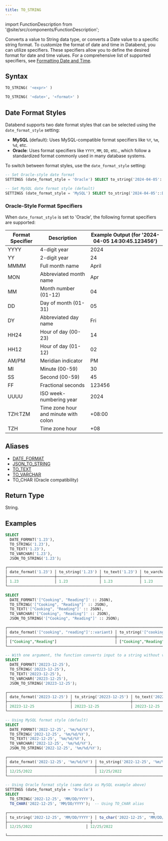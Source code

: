```yaml
---
title: TO_STRING
---
```


import FunctionDescription from '@site/src/components/FunctionDescription';

<FunctionDescription description="Introduced or updated: v1.2.745"/>

Converts a value to String data type, or converts a Date value to a specific string format. To customize the format of date and time in Databend, you can utilize specifiers. These specifiers allow you to define the desired format for date and time values. For a comprehensive list of supported specifiers, see [Formatting Date and Time](../../00-sql-reference/10-data-types/datetime.md#formatting-date-and-time).

## Syntax

```sql
TO_STRING( '<expr>' )

TO_STRING( '<date>', '<format>' )
```

## Date Format Styles

Databend supports two date format styles that can be selected using the `date_format_style` setting:

- **MySQL** (default): Uses MySQL-compatible format specifiers like `%Y`, `%m`, `%d`, etc.
- **Oracle**: Uses format specifiers like `YYYY`, `MM`, `DD`, etc., which follow a standardized format commonly used in many database systems.

To switch between format styles, use the `date_format_style` setting:

```sql
-- Set Oracle-style date format
SETTINGS (date_format_style = 'Oracle') SELECT to_string('2024-04-05'::DATE, 'YYYY-MM-DD');

-- Set MySQL date format style (default)
SETTINGS (date_format_style = 'MySQL') SELECT to_string('2024-04-05'::DATE, '%Y-%m-%d');
```

### Oracle-Style Format Specifiers

When `date_format_style` is set to 'Oracle', the following format specifiers are supported:

| Format Specifier | Description                                  | Example Output (for '2024-04-05 14:30:45.123456') |
|------------------|----------------------------------------------|---------------------------------------------------|
| YYYY             | 4-digit year                                 | 2024                                              |
| YY               | 2-digit year                                 | 24                                                |
| MMMM             | Full month name                              | April                                             |
| MON              | Abbreviated month name                       | Apr                                               |
| MM               | Month number (01-12)                         | 04                                                |
| DD               | Day of month (01-31)                         | 05                                                |
| DY               | Abbreviated day name                         | Fri                                               |
| HH24             | Hour of day (00-23)                          | 14                                                |
| HH12             | Hour of day (01-12)                          | 02                                                |
| AM/PM            | Meridian indicator                           | PM                                                |
| MI               | Minute (00-59)                               | 30                                                |
| SS               | Second (00-59)                               | 45                                                |
| FF               | Fractional seconds                           | 123456                                            |
| UUUU             | ISO week-numbering year                      | 2024                                              |
| TZH:TZM          | Time zone hour and minute with colon         | +08:00                                            |
| TZH              | Time zone hour                               | +08                                               |

## Aliases

- [DATE_FORMAT](../05-datetime-functions/date-format.md)
- [JSON_TO_STRING](../10-semi-structured-functions/json-to-string.md)
- [TO_TEXT](../02-conversion-functions/to-text.md)
- [TO_VARCHAR](to-varchar.md)
- TO_CHAR (Oracle compatibility)

## Return Type

String.

## Examples

```sql
SELECT
  DATE_FORMAT('1.23'),
  TO_STRING('1.23'),
  TO_TEXT('1.23'),
  TO_VARCHAR('1.23'),
  JSON_TO_STRING('1.23');

┌─────────────────────────────────────────────────────────────────────────────────────────────────────────┐
│ date_format('1.23') │ to_string('1.23') │ to_text('1.23') │ to_varchar('1.23') │ json_to_string('1.23') │
├─────────────────────┼───────────────────┼─────────────────┼────────────────────┼────────────────────────┤
│ 1.23                │ 1.23              │ 1.23            │ 1.23               │ 1.23                   │
└─────────────────────────────────────────────────────────────────────────────────────────────────────────┘

SELECT
  DATE_FORMAT('["Cooking", "Reading"]' :: JSON),
  TO_STRING('["Cooking", "Reading"]' :: JSON),
  TO_TEXT('["Cooking", "Reading"]' :: JSON),
  TO_VARCHAR('["Cooking", "Reading"]' :: JSON),
  JSON_TO_STRING('["Cooking", "Reading"]' :: JSON);

┌────────────────────────────────────────────────────────────────────────────────────────────────────────────────────────────────────────────────────────────────────────────────────────────────────────────────────────────────────────────────┐
│ date_format('["cooking", "reading"]'::variant) │ to_string('["cooking", "reading"]'::variant) │ to_text('["cooking", "reading"]'::variant) │ to_varchar('["cooking", "reading"]'::variant) │ json_to_string('["cooking", "reading"]'::variant) │
├────────────────────────────────────────────────┼──────────────────────────────────────────────┼────────────────────────────────────────────┼───────────────────────────────────────────────┼───────────────────────────────────────────────────┤
│ ["Cooking","Reading"]                          │ ["Cooking","Reading"]                        │ ["Cooking","Reading"]                      │ ["Cooking","Reading"]                         │ ["Cooking","Reading"]                             │
└────────────────────────────────────────────────────────────────────────────────────────────────────────────────────────────────────────────────────────────────────────────────────────────────────────────────────────────────────────────────┘

-- With one argument, the function converts input to a string without validating as a date.
SELECT
  DATE_FORMAT('20223-12-25'),
  TO_STRING('20223-12-25'),
  TO_TEXT('20223-12-25'),
  TO_VARCHAR('20223-12-25'),
  JSON_TO_STRING('20223-12-25');

┌────────────────────────────────────────────────────────────────────────────────────────────────────────────────────────────────────────────┐
│ date_format('20223-12-25') │ to_string('20223-12-25') │ to_text('20223-12-25') │ to_varchar('20223-12-25') │ json_to_string('20223-12-25') │
├────────────────────────────┼──────────────────────────┼────────────────────────┼───────────────────────────┼───────────────────────────────┤
│ 20223-12-25                │ 20223-12-25              │ 20223-12-25            │ 20223-12-25               │ 20223-12-25                   │
└────────────────────────────────────────────────────────────────────────────────────────────────────────────────────────────────────────────┘

-- Using MySQL format style (default)
SELECT
  DATE_FORMAT('2022-12-25', '%m/%d/%Y'),
  TO_STRING('2022-12-25', '%m/%d/%Y'),
  TO_TEXT('2022-12-25', '%m/%d/%Y'),
  TO_VARCHAR('2022-12-25', '%m/%d/%Y'),
  JSON_TO_STRING('2022-12-25', '%m/%d/%Y');

┌───────────────────────────────────────────────────────────────────────────────────────────────────────────────────────────────────────────────────────────────────────────────────────────────────┐
│ date_format('2022-12-25', '%m/%d/%Y') │ to_string('2022-12-25', '%m/%d/%Y') │ to_text('2022-12-25', '%m/%d/%Y') │ to_varchar('2022-12-25', '%m/%d/%Y') │ json_to_string('2022-12-25', '%m/%d/%Y') │
├───────────────────────────────────────┼─────────────────────────────────────┼───────────────────────────────────┼──────────────────────────────────────┼──────────────────────────────────────────┤
│ 12/25/2022                            │ 12/25/2022                          │ 12/25/2022                        │ 12/25/2022                           │ 12/25/2022                               │
└───────────────────────────────────────────────────────────────────────────────────────────────────────────────────────────────────────────────────────────────────────────────────────────────────┘

-- Using Oracle format style (same data as MySQL example above)
SETTINGS (date_format_style = 'Oracle') 
SELECT
  TO_STRING('2022-12-25', 'MM/DD/YYYY'),
  TO_CHAR('2022-12-25', 'MM/DD/YYYY');  -- Using TO_CHAR alias

┌─────────────────────────────────────────────────────────────────┐
│ to_string('2022-12-25', 'MM/DD/YYYY') │ to_char('2022-12-25', 'MM/DD/YYYY') │
├─────────────────────────────────────┼───────────────────────────────────┤
│ 12/25/2022                        │ 12/25/2022                        │

└─────────────────────────────────────────────────────────────────────────────────────────────────────────┘